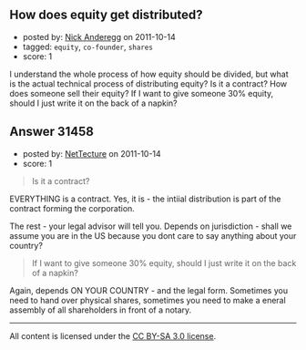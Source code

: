 ## How does equity get distributed?

- posted by: [Nick Anderegg](https://stackexchange.com/users/-1/13841-nick-anderegg) on 2011-10-14
- tagged: `equity`, `co-founder`, `shares`
- score: 1

I understand the whole process of how equity should be divided, but what is the actual technical process of distributing equity? Is it a contract? How does someone sell their equity? If I want to give someone 30% equity, should I just write it on the back of a napkin?


## Answer 31458

- posted by: [NetTecture](https://stackexchange.com/users/-1/3350-nettecture) on 2011-10-14
- score: 1

> Is it a contract? 

EVERYTHING is a contract. Yes, it is - the intiial distribution is part of the contract forming the corporation.

The rest - your legal advisor will tell you. Depends on jurisdiction - shall we assume you are in the US because you dont care to say anything about your country?

> If I want to give someone 30% equity, should I just write it on the back of a napkin?

Again, depends ON YOUR COUNTRY - and the legal form. Sometimes you need to hand over physical shares, sometimes you need to make a eneral assembly of all shareholders in front of a notary.





---

All content is licensed under the [CC BY-SA 3.0 license](https://creativecommons.org/licenses/by-sa/3.0/).
